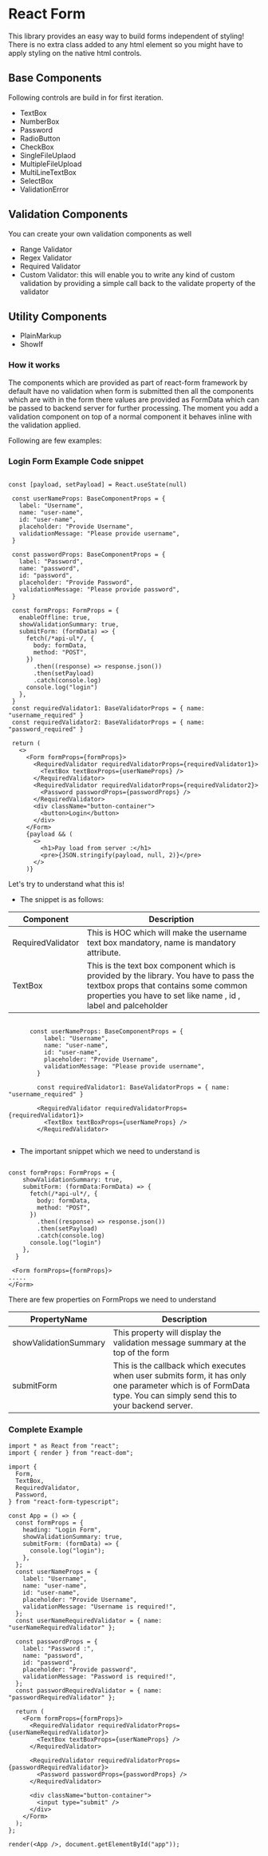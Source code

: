 # React Form

This library provides an easy way to build forms independent of styling!
There is no extra class added to any html element so you might have to apply styling on the native html controls.

## Base Components

Following controls are build in for first iteration.

- TextBox
- NumberBox
- Password
- RadioButton
- CheckBox
- SingleFileUplaod
- MultipleFileUpload
- MultiLineTextBox
- SelectBox
- ValidationError

## Validation Components

You can create your own validation components as well

- Range Validator
- Regex Validator
- Required Validator
- Custom Validator: this will enable you to write any kind of custom validation by providing a simple call back to the validate property of the validator

## Utility Components

- PlainMarkup
- ShowIf

### How it works

The components which are provided as part of react-form framework by default have no validation when form is submitted then all the components which are
with in the form there values are provided as FormData which can be passed to backend server for further processing. The moment you add a validation component on
top of a normal component it behaves inline with the validation applied.

Following are few examples:

### Login Form Example Code snippet

```tsx

const [payload, setPayload] = React.useState(null)

 const userNameProps: BaseComponentProps = {
   label: "Username",
   name: "user-name",
   id: "user-name",
   placeholder: "Provide Username",
   validationMessage: "Please provide username",
 }

 const passwordProps: BaseComponentProps = {
   label: "Password",
   name: "password",
   id: "password",
   placeholder: "Provide Password",
   validationMessage: "Please provide password",
 }

 const formProps: FormProps = {
   enableOffline: true,
   showValidationSummary: true,
   submitForm: (formData) => {
     fetch(/*api-ul*/, {
       body: formData,
       method: "POST",
     })
       .then((response) => response.json())
       .then(setPayload)
       .catch(console.log)
     console.log("login")
   },
 }
 const requiredValidator1: BaseValidatorProps = { name: "username_required" }
 const requiredValidator2: BaseValidatorProps = { name: "password_required" }

 return (
   <>
     <Form formProps={formProps}>
       <RequiredValidator requiredValidatorProps={requiredValidator1}>
         <TextBox textBoxProps={userNameProps} />
       </RequiredValidator>
       <RequiredValidator requiredValidatorProps={requiredValidator2}>
         <Password passwordProps={passwordProps} />
       </RequiredValidator>
       <div className="button-container">
         <button>Login</button>
       </div>
     </Form>
     {payload && (
       <>
         <h1>Pay load from server :</h1>
         <pre>{JSON.stringify(payload, null, 2)}</pre>
       </>
     )}

```

Let's try to understand what this is!

- The snippet is as follows:

| Component         | Description                                                                                                                                                                                     |
| ----------------- | ----------------------------------------------------------------------------------------------------------------------------------------------------------------------------------------------- |
| RequiredValidator | This is HOC which will make the username text box mandatory, name is mandatory attribute.                                                                                                       |
| TextBox           | This is the text box component which is provided by the library. You have to pass the textbox props that contains some common properties you have to set like name , id , label and palceholder |

```tsx

      const userNameProps: BaseComponentProps = {
          label: "Username",
          name: "user-name",
          id: "user-name",
          placeholder: "Provide Username",
          validationMessage: "Please provide username",
        }

        const requiredValidator1: BaseValidatorProps = { name: "username_required" }

        <RequiredValidator requiredValidatorProps={requiredValidator1}>
          <TextBox textBoxProps={userNameProps} />
        </RequiredValidator>


```

- The important snippet which we need to understand is <Form>

```tsx

const formProps: FormProps = {
    showValidationSummary: true,
    submitForm: (formData:FormData) => {
      fetch(/*api-ul*/, {
        body: formData,
        method: "POST",
      })
        .then((response) => response.json())
        .then(setPayload)
        .catch(console.log)
      console.log("login")
    },
  }

 <Form formProps={formProps}>
.....
</Form>

```

There are few properties on FormProps we need to understand

| PropertyName          | Description                                                                                                                                                       |
| --------------------- | ----------------------------------------------------------------------------------------------------------------------------------------------------------------- |
| showValidationSummary | This property will display the validation message summary at the top of the form                                                                                  |
| submitForm            | This is the callback which executes when user submits form, it has only one parameter which is of FormData type. You can simply send this to your backend server. |

### Complete Example

```tsx
import * as React from "react";
import { render } from "react-dom";

import {
  Form,
  TextBox,
  RequiredValidator,
  Password,
} from "react-form-typescript";

const App = () => {
  const formProps = {
    heading: "Login Form",
    showValidationSummary: true,
    submitForm: (formData) => {
      console.log("login");
    },
  };
  const userNameProps = {
    label: "Username",
    name: "user-name",
    id: "user-name",
    placeholder: "Provide Username",
    validationMessage: "Username is required!",
  };
  const userNameRequiredValidator = { name: "userNameRequiredValidator" };

  const passwordProps = {
    label: "Password :",
    name: "password",
    id: "password",
    placeholder: "Provide password",
    validationMessage: "Password is required!",
  };
  const passwordRequiredValidator = { name: "passwordRequiredValidator" };

  return (
    <Form formProps={formProps}>
      <RequiredValidator requiredValidatorProps={userNameRequiredValidator}>
        <TextBox textBoxProps={userNameProps} />
      </RequiredValidator>

      <RequiredValidator requiredValidatorProps={passwordRequiredValidator}>
        <Password passwordProps={passwordProps} />
      </RequiredValidator>

      <div className="button-container">
        <input type="submit" />
      </div>
    </Form>
  );
};

render(<App />, document.getElementById("app"));
```
